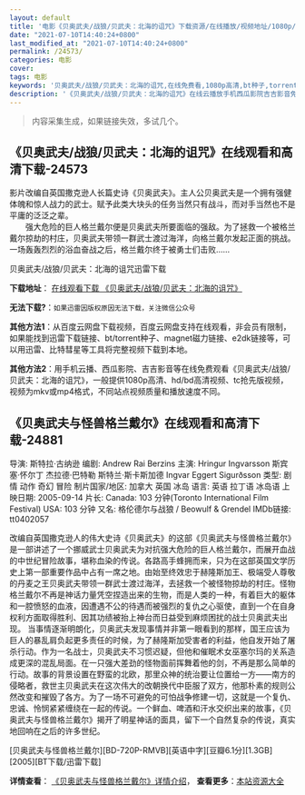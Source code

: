 ```yaml
---
layout: default
title: '电影《贝奥武夫/战狼/贝武夫：北海的诅咒》下载资源/在线播放/视频地址/1080p/高清/蓝光'
date: "2021-07-10T14:40:24+0800"
last_modified_at: "2021-07-10T14:40:24+0800"
permalink: /24573/
categories: 电影
cover:
tags: 电影
keywords: '贝奥武夫/战狼/贝武夫：北海的诅咒,在线免费看,1080p高清,bt种子,torrent,百度云盘,magnet,磁力链,迅雷下载资源'
description: '《贝奥武夫/战狼/贝武夫：北海的诅咒》在线云播放手机西瓜影院吉吉影音免费看，1080p高清bd/hd未删减完整版和tc抢先枪版，mkv/mp4格式，附带bt/torrent种子、magnet/磁力链、百度云盘、网盘资源迅雷下载链接'
---
```


>内容采集生成，如果链接失效，多试几个。


## 《贝奥武夫/战狼/贝武夫：北海的诅咒》在线观看和高清下载-24573

影片改编自英国撒克逊人长篇史诗《贝奥武夫》。主人公贝奥武夫是一个拥有强健体魄和惊人战力的武士。赋予此类大块头的任务当然只有战斗，而对手当然也不是平庸的泛泛之辈。<br />　　强大危险的巨人格兰戴尔便是贝奥武夫所要面临的强敌。为了拯救一个被格兰戴尔掠劫的村庄，贝奥武夫带领一群武士渡过海洋，向格兰戴尔发起正面的挑战。一场轰轰烈烈的浴血奋战之后，格兰戴尔终于被勇士们击败&hellip;…


贝奥武夫/战狼/贝武夫：北海的诅咒迅雷下载

**下载地址**： [在线观看下载 《贝奥武夫/战狼/贝武夫：北海的诅咒》](https://www.993dy.com//vod-detail-id-23631.html) 


**无法下载?**：`如果迅雷因版权原因无法下载，关注微信公众号 `

**其他方法1**：从百度云网盘下载视频，百度云网盘支持在线观看，非会员有限制，如果能找到迅雷下载链接、bt/torrent种子、magnet磁力链接、e2dk链接等，可以用迅雷、比特彗星等工具将完整视频下载到本地。

**其他方法2**：用手机云播、西瓜影院、吉吉影音等在线免费观看《贝奥武夫/战狼/贝武夫：北海的诅咒》，一般提供1080p高清、hd/bd高清视频、tc抢先版视频，视频为mkv或mp4格式，不同站点视频质量和播放速度不同。


## 《贝奥武夫与怪兽格兰戴尔》在线观看和高清下载-24881

导演: 斯特拉·古纳逊 编剧: Andrew Rai Berzins 主演: Hringur Ingvarsson 斯宾塞·怀尔丁 杰拉德·巴特勒 斯特兰·斯卡斯加德 Ingvar Eggert Sigurðsson 类型: 剧情 动作 奇幻 冒险 制片国家/地区: 加拿大 英国 冰岛 语言: 英语 拉丁语 冰岛语 上映日期: 2005-09-14 片长: Canada: 103 分钟(Toronto International Film Festival) USA: 103 分钟 又名: 格伦德尔与战狼 / Beowulf & Grendel IMDb链接: tt0402057

改编自英国撒克逊人的伟大史诗《贝奥武夫》的这部《贝奥武夫与怪兽格兰戴尔》是一部讲述了一个挪威武士贝奥武夫为对抗强大危险的巨人格兰戴尔，而展开血战的中世纪冒险故事，堪称血染的传说。各路高手蜂拥而来，只为在这部英国文学历史上第一部重要作品中占有一席之地。由始至终效忠于赫隆斯加王、极端受人尊敬的丹麦之王贝奥武夫带领一群武士渡过海洋，去拯救一个被怪物掠劫的村庄。怪物格兰戴尔不再是神话力量凭空捏造出来的生物，而是人类的一种，有着巨大的躯体和一腔愤怒的血液，因遭遇不公的待遇而被强烈的复仇之心驱使，直到一个在自身权利方面取得胜利、因其功绩被抬上神台而日益受到麻烦困扰的战士贝奥武夫出现。 当事情逐渐明朗化，贝奥武夫发现事情并非第一眼看到的那样，国王应该为巨人的暴乱肩负起更多责任的时候，为了赫隆斯加受害者的利益，他自发开始了屠杀行动。作为一名战士，贝奥武夫不习惯迟疑，但他和催眠术女巫塞尔玛的关系造成更深的混乱局面。在一只强大差劲的怪物面前挥舞着他的剑，不再是那么简单的行动。故事的背景设置在野蛮的北欧，那里众神的统治要让位置给一方——南方的侵略者，救世主贝奥武夫在这次伟大的改朝换代中臣服了双方，他那朴素的规则公然改变和摧毁了各方。为了一场不可避免的可怕战争修建一切，这就是一个复仇、忠诚、怜悯紧紧缠绕在一起的传说。一个鲜血、啤酒和汗水交织出来的故事，《贝奥武夫与怪兽格兰戴尔》揭开了明星神话的面具，留下一个自然复杂的传说，真实地回响在之后的许多世纪。


[贝奥武夫与怪兽格兰戴尔][BD-720P-RMVB][英语中字][豆瓣6.1分][1.3GB][2005][BT下载/迅雷下载]

**详情查看**： [《贝奥武夫与怪兽格兰戴尔》详情介绍](/movie/24881/)， **查看更多**：[本站资源大全](/movie/t/all/)

